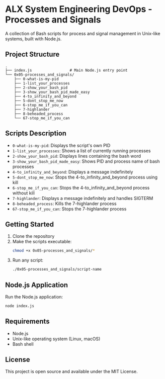 # ALX System Engineering DevOps - Processes and Signals

A collection of Bash scripts for process and signal management in Unix-like systems, built with Node.js.

## Project Structure

```
.
├── index.js                 # Main Node.js entry point
└── 0x05-processes_and_signals/
    ├── 0-what-is-my-pid
    ├── 1-list_your_processes
    ├── 2-show_your_bash_pid
    ├── 3-show_your_bash_pid_made_easy
    ├── 4-to_infinity_and_beyond
    ├── 5-dont_stop_me_now
    ├── 6-stop_me_if_you_can
    ├── 7-highlander
    ├── 8-beheaded_process
    └── 67-stop_me_if_you_can
```

## Scripts Description

- `0-what-is-my-pid`: Displays the script's own PID
- `1-list_your_processes`: Shows a list of currently running processes
- `2-show_your_bash_pid`: Displays lines containing the bash word
- `3-show_your_bash_pid_made_easy`: Shows PID and process name of bash processes
- `4-to_infinity_and_beyond`: Displays a message indefinitely
- `5-dont_stop_me_now`: Stops the 4-to_infinity_and_beyond process using kill
- `6-stop_me_if_you_can`: Stops the 4-to_infinity_and_beyond process without kill
- `7-highlander`: Displays a message indefinitely and handles SIGTERM
- `8-beheaded_process`: Kills the 7-highlander process
- `67-stop_me_if_you_can`: Stops the 7-highlander process

## Getting Started

1. Clone the repository
2. Make the scripts executable:
   ```bash
   chmod +x 0x05-processes_and_signals/*
   ```
3. Run any script:
   ```bash
   ./0x05-processes_and_signals/script-name
   ```

## Node.js Application

Run the Node.js application:

```bash
node index.js
```

## Requirements

- Node.js
- Unix-like operating system (Linux, macOS)
- Bash shell

## License

This project is open source and available under the MIT License.